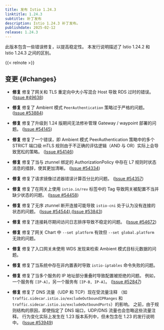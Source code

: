 ```yaml
---
title: 发布 Istio 1.24.3 
linktitle: 1.24.3
subtitle: 补丁发布
description: Istio 1.24.3 补丁发布。
publishdate: 2025-02-12
release: 1.24.3
---
```


此版本包含一些错误修复，以提高稳定性。
本发行说明描述了 Istio 1.24.2 和 Istio 1.24.3 之间的区别。

{{< relnote >}}

## 变更 {#changes}

- **修复** 修复了网关和 TLS 重定向中大小写混合 Host 导致 RDS 过时的错误。
  ([Issue #49638](https://github.com/istio/istio/issues/49638))

- **修复** 修复了 Ambient 模式 `PeerAuthentication` 策略过于严格的问题。
  ([Issue #53884](https://github.com/istio/istio/issues/53884))

- **修复** 修复了升级到 1.24 版期间无法修补管理 Gateway / waypoint 部署的问题。
  ([Issue #54145](https://github.com/istio/istio/issues/54145))

- **修复** 修复了一个错误，即 Ambient 模式
  PeerAuthentication 策略中的多个 STRICT 端口级 mTLS 
  规则由于不正确的评估逻辑（AND 与 OR）实际上会导致宽松的策略。
  ([Issue #54146](https://github.com/istio/istio/issues/54146))

- **修复** 修复了当与 ztunnel 绑定的 AuthorizationPolicy
  中存在 L7 规则时状态消息的措辞，使其更加清晰。
  ([Issue #54334](https://github.com/istio/istio/issues/54334))

- **修复** 修复了请求镜像过滤器错误计算百分比的问题。
  ([Issue #54357](https://github.com/istio/istio/issues/54357))

- **修复** 修复了在网关上使用 `istio.io/rev`
  标签中的 Tag 导致网关被配置不当并缺少状态的问题。
  ([Issue #54458](https://github.com/istio/istio/issues/54458))

- **修复** 修复了无序 ztunnel 断开连接可能导致
  `istio-cni` 处于认为没有连接的状态的问题。
  ([Issue #54544](https://github.com/istio/istio/issues/54544)),([Issue #53843](https://github.com/istio/istio/issues/53843))

- **修复** 修复了连接耗尽期间访问日志排序导致不稳定的问题。
  ([Issue #54672](https://github.com/istio/istio/issues/54672))

- **修复** 修复了网关 Chart 中 `--set platform`
  有效但 `--set global.platform` 无效的问题。

- **修复** 修复了入口网关未使用 WDS 发现来检索 Ambient 模式目标元数据的问题。

- **修复** 修复了当系统中存在非内置表时导致 `istio-iptables` 命令失败的问题。

- **修复** 修复了当多个服务的 IP 地址部分重叠时导致配置被拒绝的问题。
  例如，一个服务有 `[IP-A]`，另一个服务有 `[IP-B, IP-A]`。
  ([Issue #52847](https://github.com/istio/istio/issues/52847))

- **修复** 修复了 DNS 流量（UDP 和 TCP）现在受流量注释
  （如 `traffic.sidecar.istio.io/excludeOutboundIPRanges` 和 `traffic.sidecar.istio.io/excludeOutboundPorts`）的影响。
  之前，由于规则结构的原因，即使指定了 DNS 端口，UDP/DNS 流量也会忽略这些流量注释。
  行为变化实际上发生在 1.23 版本系列中，但未包含在 1.23 的发行说明中。
  ([Issue #53949](https://github.com/istio/istio/issues/53949))
